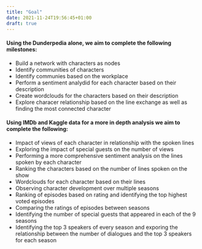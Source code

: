 ```yaml
---
title: "Goal"
date: 2021-11-24T19:56:45+01:00
draft: true
---
```

#### Using the Dunderpedia alone, we aim to complete the following milestones:
- Build a network with characters as nodes
- Identify communities of characters
- Identify communies based on the workplace
- Perform a sentiment analydid for each character based on their description
- Create wordclouds for the characters based on their description
- Explore characer relationship based on the line exchange as well as finding the most connected character


#### Using IMDb and Kaggle data for a more in depth analysis we aim to complete the following:
- Impact of views of each character in relationship with the spoken lines
- Exploring the impact of special guests on the number of views
- Performing a more comprehensive sentiment analysis on the lines spoken by each character
- Ranking the characters based on the number of lines spoken on the show
- Wordclouds for each character based on their lines
- Observing character development over multiple seasons
- Ranking of episodes based on rating and identifying the top highest voted episodes
- Comparing the ratings of episodes between seasons
- Identifying the number of special guests that appeared in each of the 9 seasons
- Identifying the top 3 speakers of every season and exporing the relationship between the number of dialogues and the top 3 speakers for each season
